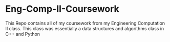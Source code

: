 # Eng-Comp-II-Coursework
This Repo contains all of my coursework from my Engineering Computation II class. This class was essentially a data structures and algorithms class in C++ and Python
